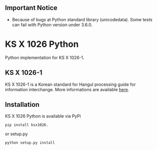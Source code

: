 ## Important Notice

* Because of bugs at Python standard library (unicodedata). Some tests can fail with Python version under 3.6.0.

# KS X 1026 Python
Python implementation for KS X 1026-1.


## KS X 1026-1
KS X 1026-1 is a Korean standard for  Hangul processing guide for information interchange. More informations are available [here](http://www.unicode.org/L2/L2008/08225-n3422.pdf).

## Installation
KS X 1026 Python is available via PyPi

    pip install ksx1026.

or setup.py

    python setup.py install
